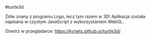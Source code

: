#turtle3d

Żółw znany z programu Logo, lecz tym razem w 3D!
Aplikacja została napisana w czystym JavaScript z wykorzystaniem WebGL.

Otwórz w przegladarce: https://kyriets.github.io/turtle3d/
